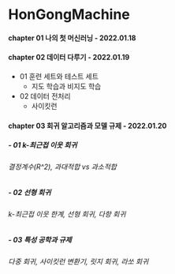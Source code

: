 # HonGongMachine

#### chapter 01 나의 첫 머신러닝 - 2022.01.18

#### chapter 02 데이터 다루기 - 2022.01.19
* 01 훈련 세트와 테스트 세트
  - 지도 학습과 비지도 학습
* 02 데이터 전처리
  - 사이킷런

#### chapter 03 회귀 알고리즘과 모델 규제 - 2022.01.20
##### - 01 k-최근접 이웃 회귀
###### 결정계수(R^2), 과대적합 vs 과소적합
##### - 02 선형 회귀
###### k-최근접 이웃 한계, 선형 회귀, 다항 회귀
##### - 03 특성 공학과 규제
###### 다중 회귀, 사이킷런 변환기, 릿지 회귀, 라쏘 회귀
